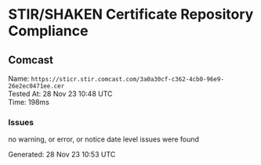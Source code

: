 # STIR/SHAKEN Certificate Repository Compliance

## Comcast

Name: `https://sticr.stir.comcast.com/3a0a30cf-c362-4cb0-96e9-26e2ec0471ee.cer`\
Tested At: 28 Nov 23 10:48 UTC\
Time: 198ms

### Issues

no warning, or error, or notice date level issues were found

Generated: 28 Nov 23 10:53 UTC